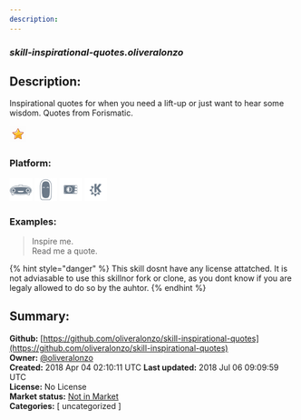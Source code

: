```yaml
---
description: 
---
```


### _skill-inspirational-quotes.oliveralonzo_  
## Description:  
Inspirational quotes for when you need a lift-up or just want to hear some wisdom. Quotes from Forismatic.  
  
![](../.gitbook/assets/star.png)  
  
### Platform:  
 ![Mark I](../.gitbook/assets/mark-1-icon.png)  ![Mark II](../.gitbook/assets/mark-2-icon.png)  ![Picroft](../.gitbook/assets/picroft-icon.png)  ![plasmoid](../.gitbook/assets/kde.png)   
### Examples:  
> Inspire me.  
> Read me a quote.  
  
{% hint style="danger" %}
This skill dosnt have any license attatched. It is not adviasable to use this skillnor fork or clone, as you dont know if you are legaly allowed to do so by the auhtor.
{% endhint %}
  
## Summary:  
**Github:** [https://github.com/oliveralonzo/skill-inspirational-quotes](https://github.com/oliveralonzo/skill-inspirational-quotes)  
**Owner:** [@oliveralonzo](https://github.com/oliveralonzo)  
**Created:** 2018 Apr 04 02:10:11 UTC  **Last updated:** 2018 Jul 06 09:09:59 UTC  
**License:** No License  
**Market status:** [Not in Market](https://market.mycroft.ai/skill/)  
**Categories:** [ uncategorized ]   
